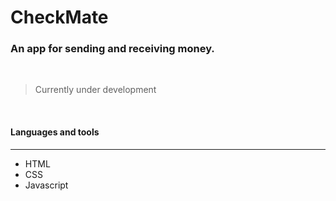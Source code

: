 # CheckMate
### An app for sending and receiving money.  
<br/>

<!-- ![Insert Image Link Here]() -->

> Currently under development 

<br/>

#### Languages and tools 
---

* HTML
* CSS
* Javascript


